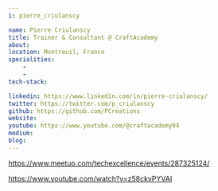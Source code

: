 ```yaml
---
i: pierre_criulanscy

name: Pierre Criulanscy
title: Trainer & Consultant @ CraftAcademy
about: 
location: Montreuil, France
specialities:
    - 
    - 
tech-stack: 

linkedin: https://www.linkedin.com/in/pierre-criulanscy/
twitter: https://twitter.com/p_criulanscy
github: https://github.com/PCreations
website: 
youtube: https://www.youtube.com/@craftacademy94
medium: 
blog: 
---
```


https://www.meetup.com/techexcellence/events/287325124/

https://www.youtube.com/watch?v=z58ckvPYVAI